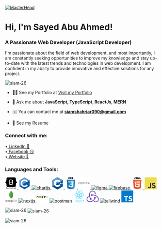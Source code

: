 [![MasterHead](https://st2.depositphotos.com/1802620/7621/v/950/depositphotos_76219963-stock-illustration-programming-concept-banner.jpg)](https://codegrills.in)
<h1 align="left">Hi, I'm Sayed Abu Ahmed!</h1>
<h3 align="left">A Passionate Web Developer (JavaScript Developer)</h3>
<p align="left">I'm passionate about the field of web development, and most importantly, I am constantly seeking opportunities to improve my knowledge and stay up-to-date with the latest trends and technologies in web development. I am confident in my ability to provide innovative and effective solutions for any project.</p>

<p align="left"> <img src="https://komarev.com/ghpvc/?username=siam-26&label=Profile%20views&color=0e75b6&style=flat" alt="siam-26" /> </p>

- 👨‍💻 See my Portfolio at [Visit my Portfolio](https://sayed-website.netlify.app/)

- 💬 Ask me about **JavaScript, TypeScript, ReactJs, MERN**

- ✉️ You can contact me at **siamshahriar390@gmail.com**
  
- 📄 See my [Resume](https://drive.google.com/file/d/1s8VCDXMfDyOEJgF0u0TM4IF2Aq0tfPA3/view?usp=sharing)

<h3 align="left">Connect with me:</h3>
<p align="left">
•<a href="https://linkedin.com/in/sayed-siam" target="blank">  LinkedIn 💼</a> <br/>
•<a href="https://fb.com/md.sayedabuahmed" target="blank"> Facebook 😏</a> <br/>
•<a href="https://sayed-website.netlify.app/" target="blank"> Website 🔗</a>
</p>

<h3 align="left">Languages and Tools:</h3>
<p align="left"> <a href="https://getbootstrap.com" target="_blank" rel="noreferrer"> <img src="https://raw.githubusercontent.com/devicons/devicon/master/icons/bootstrap/bootstrap-plain-wordmark.svg" alt="bootstrap" width="40" height="40"/> </a> <a href="https://www.cprogramming.com/" target="_blank" rel="noreferrer"> <img src="https://raw.githubusercontent.com/devicons/devicon/master/icons/c/c-original.svg" alt="c" width="40" height="40"/> </a> <a href="https://www.chartjs.org" target="_blank" rel="noreferrer"> <img src="https://www.chartjs.org/media/logo-title.svg" alt="chartjs" width="40" height="40"/> </a> <a href="https://www.w3schools.com/cpp/" target="_blank" rel="noreferrer"> <img src="https://raw.githubusercontent.com/devicons/devicon/master/icons/cplusplus/cplusplus-original.svg" alt="cplusplus" width="40" height="40"/> </a> <a href="https://www.w3schools.com/css/" target="_blank" rel="noreferrer"> <img src="https://raw.githubusercontent.com/devicons/devicon/master/icons/css3/css3-original-wordmark.svg" alt="css3" width="40" height="40"/> </a> <a href="https://expressjs.com" target="_blank" rel="noreferrer"> <img src="https://raw.githubusercontent.com/devicons/devicon/master/icons/express/express-original-wordmark.svg" alt="express" width="40" height="40"/> </a> <a href="https://www.figma.com/" target="_blank" rel="noreferrer"> <img src="https://www.vectorlogo.zone/logos/figma/figma-icon.svg" alt="figma" width="40" height="40"/> </a> <a href="https://firebase.google.com/" target="_blank" rel="noreferrer"> <img src="https://www.vectorlogo.zone/logos/firebase/firebase-icon.svg" alt="firebase" width="40" height="40"/> </a> <a href="https://www.w3.org/html/" target="_blank" rel="noreferrer"> <img src="https://raw.githubusercontent.com/devicons/devicon/master/icons/html5/html5-original-wordmark.svg" alt="html5" width="40" height="40"/> </a> <a href="https://developer.mozilla.org/en-US/docs/Web/JavaScript" target="_blank" rel="noreferrer"> <img src="https://raw.githubusercontent.com/devicons/devicon/master/icons/javascript/javascript-original.svg" alt="javascript" width="40" height="40"/> </a> <a href="https://www.mongodb.com/" target="_blank" rel="noreferrer"> <img src="https://raw.githubusercontent.com/devicons/devicon/master/icons/mongodb/mongodb-original-wordmark.svg" alt="mongodb" width="40" height="40"/> </a> <a href="https://nextjs.org/" target="_blank" rel="noreferrer"> <img src="https://cdn.worldvectorlogo.com/logos/nextjs-2.svg" alt="nextjs" width="40" height="40"/> </a> <a href="https://nodejs.org" target="_blank" rel="noreferrer"> <img src="https://raw.githubusercontent.com/devicons/devicon/master/icons/nodejs/nodejs-original-wordmark.svg" alt="nodejs" width="40" height="40"/> </a> <a href="https://postman.com" target="_blank" rel="noreferrer"> <img src="https://www.vectorlogo.zone/logos/getpostman/getpostman-icon.svg" alt="postman" width="40" height="40"/> </a> <a href="https://reactjs.org/" target="_blank" rel="noreferrer"> <img src="https://raw.githubusercontent.com/devicons/devicon/master/icons/react/react-original-wordmark.svg" alt="react" width="40" height="40"/> </a> <a href="https://redux.js.org" target="_blank" rel="noreferrer"> <img src="https://raw.githubusercontent.com/devicons/devicon/master/icons/redux/redux-original.svg" alt="redux" width="40" height="40"/> </a> <a href="https://tailwindcss.com/" target="_blank" rel="noreferrer"> <img src="https://www.vectorlogo.zone/logos/tailwindcss/tailwindcss-icon.svg" alt="tailwind" width="40" height="40"/> </a> <a href="https://www.typescriptlang.org/" target="_blank" rel="noreferrer"> <img src="https://raw.githubusercontent.com/devicons/devicon/master/icons/typescript/typescript-original.svg" alt="typescript" width="40" height="40"/> </a> </p>

<p><img align="left" src="https://github-readme-stats.vercel.app/api/top-langs?username=siam-26&show_icons=true&locale=en&layout=compact" alt="siam-26" /></p>

<p>&nbsp;<img align="center" src="https://github-readme-stats.vercel.app/api?username=siam-26&show_icons=true&locale=en" alt="siam-26" /></p>

<p><img align="center" src="https://github-readme-streak-stats.herokuapp.com/?user=siam-26&" alt="siam-26" /></p>
